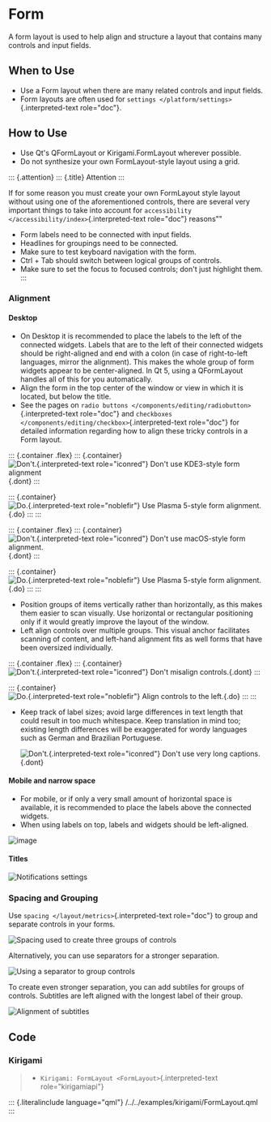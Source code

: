 Form
====

A form layout is used to help align and structure a layout that contains
many controls and input fields.

When to Use
-----------

-   Use a Form layout when there are many related controls and input
    fields.
-   Form layouts are often used for
    `settings </platform/settings>`{.interpreted-text role="doc"}.

How to Use
----------

-   Use Qt\'s QFormLayout or Kirigami.FormLayout wherever possible.
-   Do not synthesize your own FormLayout-style layout using a grid.

::: {.attention}
::: {.title}
Attention
:::

If for some reason you must create your own FormLayout style layout
without using one of the aforementioned controls, there are several very
important things to take into account for
`accessibility </accessibility/index>`{.interpreted-text role="doc"}
reasons\"\"

-   Form labels need to be connected with input fields.
-   Headlines for groupings need to be connected.
-   Make sure to test keyboard navigation with the form.
-   Ctrl + Tab should switch between logical groups of controls.
-   Make sure to set the focus to focused controls; don\'t just
    highlight them.
:::

### Alignment

#### Desktop

-   On Desktop it is recommended to place the labels to the left of the
    connected widgets. Labels that are to the left of their connected
    widgets should be right-aligned and end with a colon (in case of
    right-to-left languages, mirror the alignment). This makes the whole
    group of form widgets appear to be center-aligned. In Qt 5, using a
    QFormLayout handles all of this for you automatically.
-   Align the form in the top center of the window or view in which it
    is located, but below the title.
-   See the pages on
    `radio buttons </components/editing/radiobutton>`{.interpreted-text
    role="doc"} and
    `checkboxes </components/editing/checkbox>`{.interpreted-text
    role="doc"} for detailed information regarding how to align these
    tricky controls in a Form layout.

::: {.container .flex}
::: {.container}
![`Don't.`{.interpreted-text role="iconred"} Don\'t use KDE3-style form
alignment](/img/Form_Align_KDE3.png){.dont}
:::

::: {.container}
![`Do.`{.interpreted-text role="noblefir"} Use Plasma 5-style form
alignment.](/img/Form_Align_KDE5.png){.do}
:::
:::

::: {.container .flex}
::: {.container}
![`Don't.`{.interpreted-text role="iconred"} Don\'t use macOS-style form
alignment.](/img/Form_Align_OSX.png){.dont}
:::

::: {.container}
![`Do.`{.interpreted-text role="noblefir"} Use Plasma 5-style form
alignment.](/img/Form_Align_KDE5.png){.do}
:::
:::

-   Position groups of items vertically rather than horizontally, as
    this makes them easier to scan visually. Use horizontal or
    rectangular positioning only if it would greatly improve the layout
    of the window.
-   Left align controls over multiple groups. This visual anchor
    facilitates scanning of content, and left-hand alignment fits as
    well forms that have been oversized individually.

::: {.container .flex}
::: {.container}
![`Don't.`{.interpreted-text role="iconred"} Don\'t misalign
controls.](/img/Form_Align_NO.png){.dont}
:::

::: {.container}
![`Do.`{.interpreted-text role="noblefir"} Align controls to the
left.](/img/Form_Align_YES.png){.do}
:::
:::

-   Keep track of label sizes; avoid large differences in text length
    that could result in too much whitespace. Keep translation in mind
    too; existing length differences will be exaggerated for wordy
    languages such as German and Brazilian Portuguese.

    ![`Don't.`{.interpreted-text role="iconred"} Don\'t use very long
    captions.](/img/Form_Align_Long.png){.dont}

#### Mobile and narrow space

-   For mobile, or if only a very small amount of horizontal space is
    available, it is recommended to place the labels above the connected
    widgets.
-   When using labels on top, labels and widgets should be left-aligned.

![image](/img/Form_Align_YES_Mobile.png)

#### Titles

![Notifications settings](/img/Settings-Notification-dark.png)

### Spacing and Grouping

Use `spacing </layout/metrics>`{.interpreted-text role="doc"} to group
and separate controls in your forms.

![Spacing used to create three groups of controls](/img/Form3.png)

Alternatively, you can use separators for a stronger separation.

![Using a separator to group controls](/img/Form4.png)

To create even stronger separation, you can add subtiles for groups of
controls. Subtitles are left aligned with the longest label of their
group.

![Alignment of subtitles](/img/Form5.png)

Code
----

### Kirigami

> -   `Kirigami: FormLayout <FormLayout>`{.interpreted-text
>     role="kirigamiapi"}

::: {.literalinclude language="qml"}
/../../examples/kirigami/FormLayout.qml
:::
